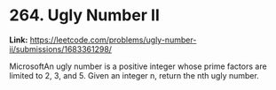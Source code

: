 # 264. Ugly Number II

**Link:** https://leetcode.com/problems/ugly-number-ii/submissions/1683361298/

MicrosoftAn ugly number is a positive integer whose prime factors are limited to 2, 3, and 5. Given an integer n, return the nth ugly number.

